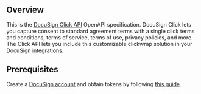 ## Overview

This is the [DocuSign Click API](https://developers.docusign.com/docs/click-api/) OpenAPI specification. DocuSign Click lets you capture consent to standard agreement terms with a single click terms and conditions, terms of service, terms of use, privacy policies, and more. The Click API lets you include this customizable clickwrap solution in your DocuSign integrations.
## Prerequisites

 Create a [DocuSign account](https://www.docusign.com/) and obtain tokens by following [this guide](https://developers.docusign.com/docs/click-api/click101/auth/).
